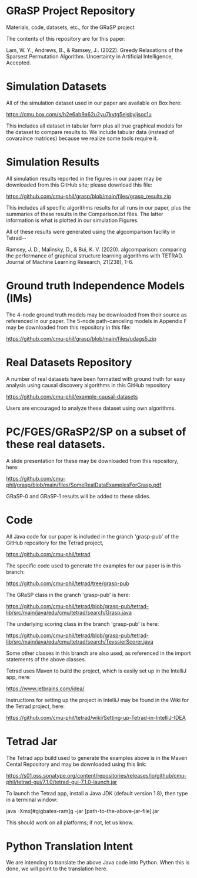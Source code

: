 # GRaSP Project Repository
Materials, code, datasets, etc., for the GRaSP project

The contents of this repository are for this paper:

Lam, W. Y., Andrews, B., & Ramsey, J.. (2022). Greedy Relaxations of the Sparsest Permutation Algorithm. Uncertainty in Artificial Intelligence, Accepted.

# Simulation Datasets

All of the simulation dataset used in our paper are available on Box here:

https://cmu.box.com/s/h2e6ab9a62u2yu7kytg5ejsbyijsoc1u

This includes all dataset in tabular form plus all true graphical models for the dataset
to compare results to. We include tabular data (instead of covaraince matrices) because we 
realize some tools require it.

# Simulation Results

All simulation results reported in the figures in our paper may be downloaded from this 
GitHub site; please download this file:

https://github.com/cmu-phil/grasp/blob/main/files/grasp_results.zip

This includes all specific algorithms results for all runs in our paper, plus the summaries
of these results in the Comparison.txt files. The latter information is what is plotted in our
simulation Figures.

All of these results were generated using the algcomparison facility in Tetrad--

Ramsey, J. D., Malinsky, D., & Bui, K. V. (2020). algcomparison: comparing the performance of 
graphical structure learning algorithms with TETRAD. Journal of Machine Learning Research, 21(238), 1-6.

# Ground truth Independence Models (IMs)

The 4-node ground truth models may be downloaded from their source as referenced in our paper.
The 5-node path-canceling models in Appendix F may be downloaded from this repository
in this file:

https://github.com/cmu-phil/grasp/blob/main/files/udags5.zip

# Real Datasets Repository

A number of real datasets have been formatted with ground truth for easy analysis using 
causal discovery algorithms in this GitHub repository

https://github.com/cmu-phil/example-causal-datasets

Users are encouraged to analyze these dataset using own algorithms.

# PC/FGES/GRaSP2/SP on a subset of these real datasets.

A slide presentation for these may be downloaded from this repository, here:

https://github.com/cmu-phil/grasp/blob/main/files/SomeRealDataExamplesForGrasp.pdf

GRaSP-0 and GRaSP-1 results will be added to these slides.

# Code

All Java code for our paper is included in the granch 'grasp-pub' of the GitHub 
repository for the Tetrad project,

https://github.com/cmu-phil/tetrad

The specific code used to generate the examples for our paper is in this branch:

https://github.com/cmu-phil/tetrad/tree/grasp-pub

The GRaSP class in the granch 'grasp-pub' is here:

https://github.com/cmu-phil/tetrad/blob/grasp-pub/tetrad-lib/src/main/java/edu/cmu/tetrad/search/Grasp.java

The underlying scoring class in the branch 'grasp-pub' is here:

https://github.com/cmu-phil/tetrad/blob/grasp-pub/tetrad-lib/src/main/java/edu/cmu/tetrad/search/TeyssierScorer.java

Some other classes in this branch are also used, as referenced in the import statements of the above classes.

Tetrad uses Maven to build the project, which is easily set up in the IntelliJ app, nere:

https://www.jetbrains.com/idea/

Instructions for setting up the project in IntelliJ may be found in the Wiki for the Tetrad project, here:

https://github.com/cmu-phil/tetrad/wiki/Setting-up-Tetrad-in-IntelliJ-IDEA

# Tetrad Jar

The Tetrad app build used to generate the examples above is in the Maven Cental Repository and may be downloaded using this link:

https://s01.oss.sonatype.org/content/repositories/releases/io/github/cmu-phil/tetrad-gui/7.1.0/tetrad-gui-7.1.0-launch.jar

To launch the Tetrad app, install a Java JDK (default version 1.8), then type in a terminal window:

java -Xmx[#gigbates-ram]g -jar [path-to-the-above-jar-file].jar

This should work on all platforms; if not, let us know.

# Python Translation Intent

We are intending to translate the above Java code into Python. When this is done, we will point to the
translation here.
